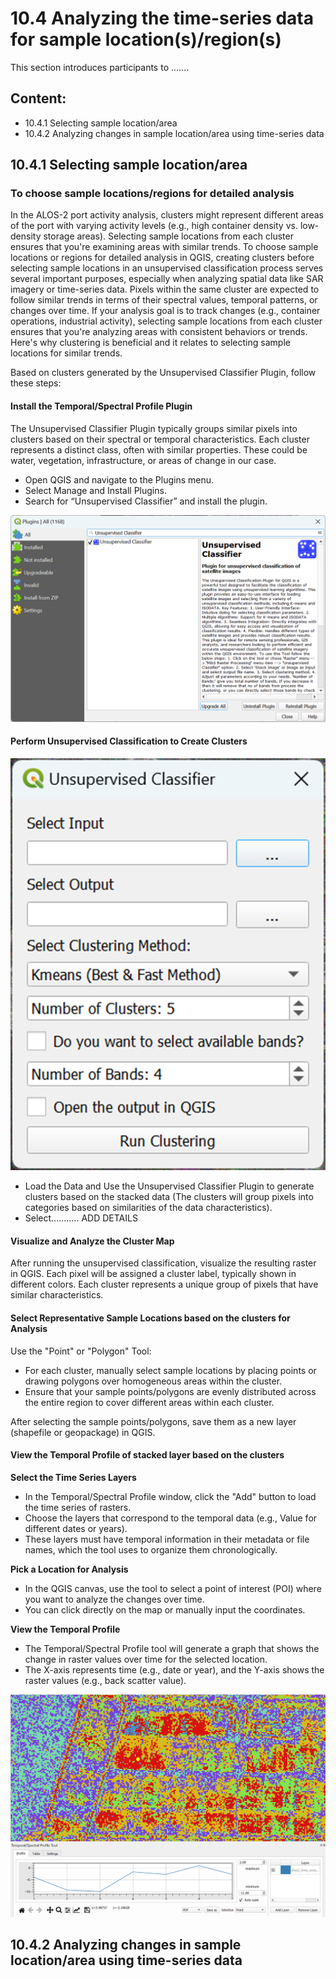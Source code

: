 # 10.4 Analyzing the time-series data for sample location(s)/region(s)
This section introduces participants to .......

## Content:
- 10.4.1 Selecting sample location/area
- 10.4.2 Analyzing changes in sample location/area using time-series data 

## 10.4.1 Selecting sample location/area

### To choose sample locations/regions for detailed analysis

In the ALOS-2 port activity analysis, clusters might represent different areas of the port with varying activity levels (e.g., high container density vs. low-density storage areas). Selecting sample locations from each cluster ensures that you're examining areas with similar trends. To choose sample locations or regions for detailed analysis in QGIS, creating clusters before selecting sample locations in an unsupervised classification process serves several important purposes, especially when analyzing spatial data like SAR imagery or time-series data. Pixels within the same cluster are expected to follow similar trends in terms of their spectral values, temporal patterns, or changes over time. If your analysis goal is to track changes (e.g., container operations, industrial activity), selecting sample locations from each cluster ensures that you're analyzing areas with consistent behaviors or trends. Here's why clustering is beneficial and it relates to selecting sample locations for similar trends.

Based on clusters generated by the Unsupervised Classifier Plugin, follow these steps:

#### Install the Temporal/Spectral Profile Plugin
The Unsupervised Classifier Plugin typically groups similar pixels into clusters based on their spectral or temporal characteristics. Each cluster represents a distinct class, often with similar properties. These could be water, vegetation, infrastructure, or areas of change in our case.
- Open QGIS and navigate to the Plugins menu.
- Select Manage and Install Plugins.
- Search for “Unsupervised Classifier” and install the plugin.

![unsup plugin](image-13.png)

#### Perform Unsupervised Classification to Create Clusters

![unsup tool](image-17.png)

- Load the Data and Use the Unsupervised Classifier Plugin to generate clusters based on the stacked data (The clusters will group pixels into categories based on similarities of the data characteristics). 
- Select........... ADD DETAILS

#### Visualize and Analyze the Cluster Map
After running the unsupervised classification, visualize the resulting raster in QGIS. Each pixel will be assigned a cluster label, typically shown in different colors. Each cluster represents a unique group of pixels that have similar characteristics.

#### Select Representative Sample Locations based on the clusters for Analysis

Use the "Point" or "Polygon" Tool:
- For each cluster, manually select sample locations by placing points or drawing polygons over homogeneous areas within the cluster.
- Ensure that your sample points/polygons are evenly distributed across the entire region to cover different areas within each cluster.

After selecting the sample points/polygons, save them as a new layer (shapefile or geopackage) in QGIS.

#### View the Temporal Profile of stacked layer based on the clusters

**Select the Time Series Layers**
- In the Temporal/Spectral Profile window, click the "Add" button to load the time series of rasters.
- Choose the layers that correspond to the temporal data (e.g., Value for different dates or years).
- These layers must have temporal information in their metadata or file names, which the tool uses to organize them chronologically.

**Pick a Location for Analysis**
- In the QGIS canvas, use the tool to select a point of interest (POI) where you want to analyze the changes over time.
- You can click directly on the map or manually input the coordinates.

**View the Temporal Profile**
- The Temporal/Spectral Profile tool will generate a graph that shows the change in raster values over time for the selected location.
- The X-axis represents time (e.g., date or year), and the Y-axis shows the raster values (e.g., back scatter value).

![alt text](image-19.png)

## 10.4.2 Analyzing changes in sample location/area using time-series data 
